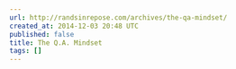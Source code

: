 ```yaml
---
url: http://randsinrepose.com/archives/the-qa-mindset/
created_at: 2014-12-03 20:48 UTC
published: false
title: The Q.A. Mindset
tags: []
---
```



